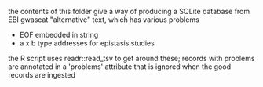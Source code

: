 the contents of this folder give a way of producing a SQLite database
from EBI gwascat "alternative" text, which has various problems

- EOF embedded in string
- a x b type addresses for epistasis studies

the R script uses readr::read_tsv to get around these; records with problems are
annotated in a 'problems' attribute that is ignored when the good records are
ingested

